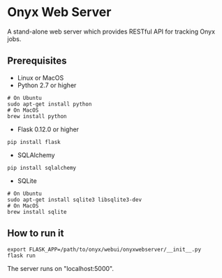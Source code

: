 # Onyx Web Server

A stand-alone web server which provides RESTful API for tracking Onyx jobs.

## Prerequisites

* Linux or MacOS
* Python 2.7 or higher
```
# On Ubuntu
sudo apt-get install python
# On MacOS
brew install python
```
* Flask 0.12.0 or higher
```
pip install flask
```
* SQLAlchemy
```
pip install sqlalchemy
```
* SQLite
```
# On Ubuntu
sudo apt-get install sqlite3 libsqlite3-dev
# On MacOS
brew install sqlite
```

## How to run it

```
export FLASK_APP=/path/to/onyx/webui/onyxwebserver/__init__.py
flask run
```
The server runs on "localhost:5000".
